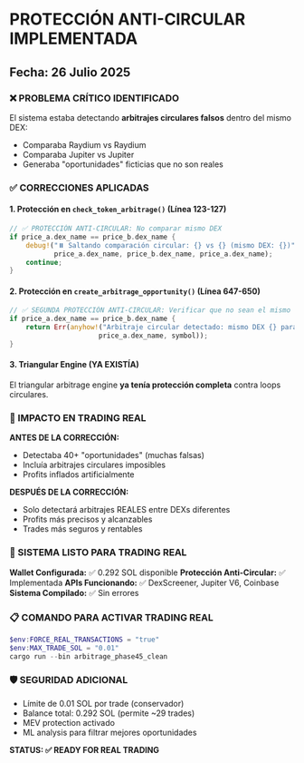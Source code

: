 # PROTECCIÓN ANTI-CIRCULAR IMPLEMENTADA
## Fecha: 26 Julio 2025

### ❌ PROBLEMA CRÍTICO IDENTIFICADO
El sistema estaba detectando **arbitrajes circulares falsos** dentro del mismo DEX:
- Comparaba Raydium vs Raydium
- Comparaba Jupiter vs Jupiter  
- Generaba "oportunidades" ficticias que no son reales

### ✅ CORRECCIONES APLICADAS

#### 1. Protección en `check_token_arbitrage()` (Línea 123-127)
```rust
// ✅ PROTECCIÓN ANTI-CIRCULAR: No comparar mismo DEX
if price_a.dex_name == price_b.dex_name {
    debug!("⏸️ Saltando comparación circular: {} vs {} (mismo DEX: {})", 
           price_a.dex_name, price_b.dex_name, price_a.dex_name);
    continue;
}
```

#### 2. Protección en `create_arbitrage_opportunity()` (Línea 647-650)
```rust
// ✅ SEGUNDA PROTECCIÓN ANTI-CIRCULAR: Verificar que no sean el mismo DEX
if price_a.dex_name == price_b.dex_name {
    return Err(anyhow!("Arbitraje circular detectado: mismo DEX {} para {}", 
                      price_a.dex_name, symbol));
}
```

#### 3. Triangular Engine (YA EXISTÍA)
El triangular arbitrage engine **ya tenía protección completa** contra loops circulares.

### 🎯 IMPACTO EN TRADING REAL

**ANTES DE LA CORRECCIÓN:**
- Detectaba 40+ "oportunidades" (muchas falsas)
- Incluía arbitrajes circulares imposibles
- Profits inflados artificialmente

**DESPUÉS DE LA CORRECCIÓN:**
- Solo detectará arbitrajes REALES entre DEXs diferentes
- Profits más precisos y alcanzables
- Trades más seguros y rentables

### 🚀 SISTEMA LISTO PARA TRADING REAL

**Wallet Configurada:** ✅ 0.292 SOL disponible
**Protección Anti-Circular:** ✅ Implementada
**APIs Funcionando:** ✅ DexScreener, Jupiter V6, Coinbase
**Sistema Compilado:** ✅ Sin errores

### 📋 COMANDO PARA ACTIVAR TRADING REAL
```powershell
$env:FORCE_REAL_TRANSACTIONS = "true"
$env:MAX_TRADE_SOL = "0.01"  
cargo run --bin arbitrage_phase45_clean
```

### 🛡️ SEGURIDAD ADICIONAL
- Límite de 0.01 SOL por trade (conservador)
- Balance total: 0.292 SOL (permite ~29 trades)
- MEV protection activado
- ML analysis para filtrar mejores oportunidades

**STATUS: ✅ READY FOR REAL TRADING**
